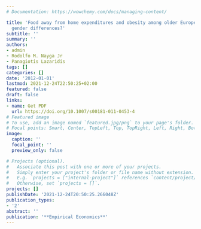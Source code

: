 ```yaml
---
# Documentation: https://wowchemy.com/docs/managing-content/

title: 'Food away from home expenditures and obesity among older Europeans: are there
  gender differences?'
subtitle: ''
summary: ''
authors:
- admin
- Rodolfo M. Nayga Jr
- Panagiotis Lazaridis
tags: []
categories: []
date: '2012-01-01'
lastmod: 2021-12-24T22:50:25+02:00
featured: false
draft: false
links: 
- name: Get PDF
  url: https://doi.org/10.1007/s00181-011-0453-4
# Featured image
# To use, add an image named `featured.jpg/png` to your page's folder.
# Focal points: Smart, Center, TopLeft, Top, TopRight, Left, Right, BottomLeft, Bottom, BottomRight.
image:
  caption: ''
  focal_point: ''
  preview_only: false

# Projects (optional).
#   Associate this post with one or more of your projects.
#   Simply enter your project's folder or file name without extension.
#   E.g. `projects = ["internal-project"]` references `content/project/deep-learning/index.md`.
#   Otherwise, set `projects = []`.
projects: []
publishDate: '2021-12-24T20:50:25.266048Z'
publication_types:
- '2'
abstract: ''
publication: '**Empirical Economics**'
---
```

